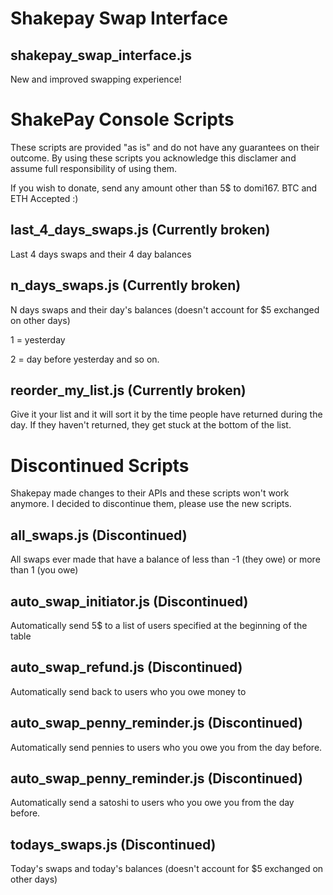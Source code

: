 # Shakepay Swap Interface

## shakepay_swap_interface.js
New and improved swapping experience!

# ShakePay Console Scripts

These scripts are provided "as is" and do not have any guarantees on their outcome. By using these scripts you acknowledge this disclamer and assume full responsibility of using them.

If you wish to donate, send any amount other than 5$ to domi167. BTC and ETH Accepted :)


## last_4_days_swaps.js (Currently broken)
Last 4 days swaps and their 4 day balances

## n_days_swaps.js (Currently broken)
N days swaps and their day's balances (doesn't account for $5 exchanged on other days)

1 = yesterday

2 = day before yesterday and so on.

## reorder_my_list.js (Currently broken)
Give it your list and it will sort it by the time people have returned during the day. If they haven't returned, they get stuck at the bottom of the list.



# Discontinued Scripts
Shakepay made changes to their APIs and these scripts won't work anymore. I decided to discontinue them, please use the new scripts.

## all_swaps.js (Discontinued)
All swaps ever made that have a balance of less than -1 (they owe) or more than 1 (you owe)

## auto_swap_initiator.js (Discontinued)
Automatically send 5$ to a list of users specified at the beginning of the table

## auto_swap_refund.js (Discontinued)
Automatically send back to users who you owe money to

## auto_swap_penny_reminder.js (Discontinued)
Automatically send pennies to users who you owe you from the day before.

## auto_swap_penny_reminder.js (Discontinued)
Automatically send a satoshi to users who you owe you from the day before.

## todays_swaps.js (Discontinued)
Today's swaps and today's balances (doesn't account for $5 exchanged on other days)
